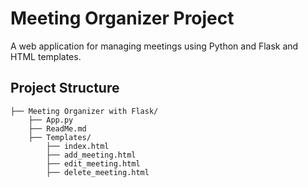 # Meeting Organizer Project

A web application for managing meetings using Python and Flask and HTML templates.

## Project Structure
```
├── Meeting Organizer with Flask/
    ├── App.py
    ├── ReadMe.md
    ├── Templates/
        ├── index.html
        ├── add_meeting.html
        ├── edit_meeting.html
        ├── delete_meeting.html
```

